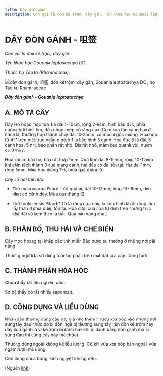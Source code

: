 ```yaml
---
title: Dây đòn gánh
description: Còn gọi là đòn kẻ trộm, dây gân. Tên khoa học Gouania leptostachya DC. Thuộc họ Táo ta (Rhamnaceae).
---
```

# DÂY ĐÒN GÁNH - 咀签

*Còn gọi là đòn kẻ trộm, dây gân.*

*Tên khoa học Gouania leptostachya DC.*

*Thuộc họ Táo ta (Rhamnaceae).*

![dây đòn gánh, 咀签, đòn kẻ trộm, dây gân, Gouania leptostachya DC., họ Táo ta, Rhamnaceae](/imgs/do-tat-loi/ctvvtvn/day-don-ganh.jpg)

***Dây đòn gánh - Gouania leptostachya***

## A. MÔ TẢ CÂY

Dây leo hoặc mọc tựa. Lá dài 4-10cm, rộng 2-6cm, hình bầu dục, phía cuống hơi hình tim, đầu nhọn, mép có răng cưa. Cụm hoa tận cùng hay ở nách lá, thường họp thành chùy dài 10-25cm, có móc ở gốc cuống. Hoa họp từ 4-7 trên một trục ngắn ở nách 1 lá bắc hình 3 cạnh. Hoa đực 5 lá đài, 5 cánh hoa, 5 nhị, bao phấn rất nhỏ. Đĩa rất nhỏ, mẫm bao quanh vòi, nuốm có 3 thùy.

Hoa cái có bầu hạ, bầu rất thấp 1mm. Quả khô dài 8-10mm, rộng 10-12mm khi chín tách thành 3 quả mang cánh, hai đầu có đài tồn tại. Hạt dài 1mm, rộng 3mm. Mùa hoa tháng 7-8, mùa quả tháng 9.

*Cây có hai thứ nữa:*

* Thứ macrocarpa Pitard:* Có quả to, dài 10-12mm, rộng 13-15mm, đen nhạt có cánh dày. Mùa quả tháng 12.

* Thứ tonkinensis Pitard:* Có lá răng cưa nhỏ, lá kèm hình lá rất rộng, ôm lấy thân ở phía dưới, tồn tại. Hoa dưới của hoa tự đinh trên những trục khá dài và kèm theo lá bắc. Quả nâu vàng nhạt.

## B. PHÂN BỐ, THU HÁI VÀ CHẾ BIẾN

Cây mọc hoang tại khắp các tỉnh miền Bắc nước ta, thường ở những nơi dãi nắng.

Thường người ta sử dụng toàn bộ phận trên mặt đất của cây. Dùng tươi.

## C. THÀNH PHẦN HÓA HỌC

Chưa thấy tài liệu nghiên cứu.

Sơ bộ thấy có rất nhiều saponozit.

## D. CÔNG DỤNG VÀ LIỀU DÙNG

Nhân dân thường dùng cây này giã nhỏ thêm ít rượu xoa bóp vào những nơi sưng tấy đau nhức do bị đòn, ngã bị thương sưng tấy (tên đòn kẻ trộm hay dây đòn gánh là vì kẻ trộm bị đánh hay khi bị đánh bằng đòn gánh mà bị sưng đau thì dùng cây này mà chữa).

Thường dùng ngoài không kể liều lượng. Có khi vừa xoa bóp bên ngoài, vừa ngâm rượu mà uống.

Còn dùng chữa bỏng, kinh nguyệt không đều.

(Nguồn <a href="http://www.thuocvuonnha.com/nhung-cay-thuoc-va-vi-thuoc-viet-nam/ket-qua-tra-cuu/day-don-ganh" target="_blank">link</a>)
